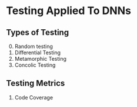 # Testing Applied To DNNs 

## Types of Testing
0. Random testing
1. Differential Testing
2. Metamorphic Testing
3. Concolic Testing



## Testing Metrics
1. Code Coverage 
